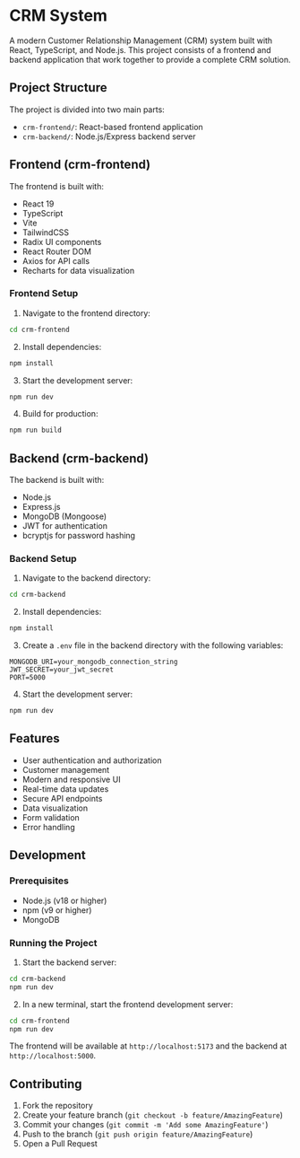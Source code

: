 # CRM System

A modern Customer Relationship Management (CRM) system built with React, TypeScript, and Node.js. This project consists of a frontend and backend application that work together to provide a complete CRM solution.

## Project Structure

The project is divided into two main parts:

- `crm-frontend/`: React-based frontend application
- `crm-backend/`: Node.js/Express backend server

## Frontend (crm-frontend)

The frontend is built with:
- React 19
- TypeScript
- Vite
- TailwindCSS
- Radix UI components
- React Router DOM
- Axios for API calls
- Recharts for data visualization

### Frontend Setup

1. Navigate to the frontend directory:
```bash
cd crm-frontend
```

2. Install dependencies:
```bash
npm install
```

3. Start the development server:
```bash
npm run dev
```

4. Build for production:
```bash
npm run build
```

## Backend (crm-backend)

The backend is built with:
- Node.js
- Express.js
- MongoDB (Mongoose)
- JWT for authentication
- bcryptjs for password hashing

### Backend Setup

1. Navigate to the backend directory:
```bash
cd crm-backend
```

2. Install dependencies:
```bash
npm install
```

3. Create a `.env` file in the backend directory with the following variables:
```
MONGODB_URI=your_mongodb_connection_string
JWT_SECRET=your_jwt_secret
PORT=5000
```

4. Start the development server:
```bash
npm run dev
```

## Features

- User authentication and authorization
- Customer management
- Modern and responsive UI
- Real-time data updates
- Secure API endpoints
- Data visualization
- Form validation
- Error handling

## Development

### Prerequisites

- Node.js (v18 or higher)
- npm (v9 or higher)
- MongoDB

### Running the Project

1. Start the backend server:
```bash
cd crm-backend
npm run dev
```

2. In a new terminal, start the frontend development server:
```bash
cd crm-frontend
npm run dev
```

The frontend will be available at `http://localhost:5173` and the backend at `http://localhost:5000`.

## Contributing

1. Fork the repository
2. Create your feature branch (`git checkout -b feature/AmazingFeature`)
3. Commit your changes (`git commit -m 'Add some AmazingFeature'`)
4. Push to the branch (`git push origin feature/AmazingFeature`)
5. Open a Pull Request
